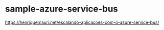 # sample-azure-service-bus

https://henriquemauri.net/escalando-aplicacoes-com-o-azure-service-bus/
